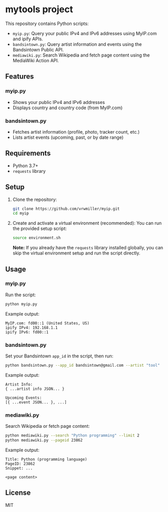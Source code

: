 
# mytools project


This repository contains Python scripts:

- `myip.py`: Query your public IPv4 and IPv6 addresses using MyIP.com and ipify APIs.
- `bandsintown.py`: Query artist information and events using the Bandsintown Public API.
- `mediawiki.py`: Search Wikipedia and fetch page content using the MediaWiki Action API.


## Features

### myip.py
- Shows your public IPv4 and IPv6 addresses
- Displays country and country code (from MyIP.com)

### bandsintown.py
- Fetches artist information (profile, photo, tracker count, etc.)
- Lists artist events (upcoming, past, or by date range)

## Requirements
- Python 3.7+
- `requests` library

## Setup
1. Clone the repository:
	```sh
	git clone https://github.com/vrwmiller/myip.git
	cd myip
	```
2. Create and activate a virtual environment (recommended):
	You can run the provided setup script:
	```sh
	source environment.sh
	```

	**Note:** If you already have the `requests` library installed globally, you can skip the virtual environment setup and run the script directly.


## Usage

### myip.py
Run the script:
```sh
python myip.py
```
Example output:
```
MyIP.com: fd00::1 (United States, US)
ipify IPv4: 192.168.1.1
ipify IPv6: fd00::1
```


### bandsintown.py
Set your Bandsintown `app_id` in the script, then run:
```sh
python bandsintown.py --app_id bandsintown@gmail.com --artist "tool"
```
Example output:
```
Artist Info:
{ ...artist info JSON... }

Upcoming Events:
[{ ...event JSON... }, ...]
```

### mediawiki.py
Search Wikipedia or fetch page content:
```sh
python mediawiki.py --search "Python programming" --limit 2
python mediawiki.py --pageid 23862
```
Example output:
```
Title: Python (programming language)
PageID: 23862
Snippet: ...

<page content>
```

## License
MIT
